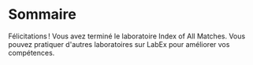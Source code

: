 # Sommaire

Félicitations ! Vous avez terminé le laboratoire Index of All Matches. Vous pouvez pratiquer d'autres laboratoires sur LabEx pour améliorer vos compétences.
